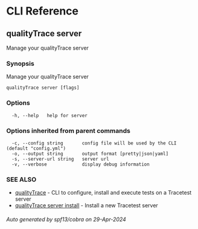 # CLI Reference
## qualityTrace server

Manage your qualityTrace server

### Synopsis

Manage your qualityTrace server

```
qualityTrace server [flags]
```

### Options

```
  -h, --help   help for server
```

### Options inherited from parent commands

```
  -c, --config string       config file will be used by the CLI (default "config.yml")
  -o, --output string       output format [pretty|json|yaml]
  -s, --server-url string   server url
  -v, --verbose             display debug information
```

### SEE ALSO

* [qualityTrace](qualityTrace.md)	 - CLI to configure, install and execute tests on a Tracetest server
* [qualityTrace server install](qualityTrace_server_install.md)	 - Install a new Tracetest server

###### Auto generated by spf13/cobra on 29-Apr-2024
